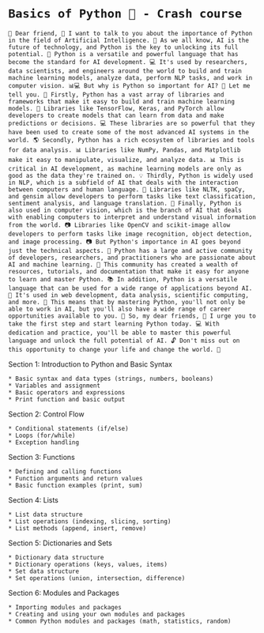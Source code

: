 # `Basics of Python 🐍 - Crash course`

`📢 Dear friend, 🤖 I want to talk to you about the importance of Python in the field of Artificial Intelligence. 🤖 As we all know, AI is the future of technology, and Python is the key to unlocking its full potential. 🔑 Python is a versatile and powerful language that has become the standard for AI development. 💻 It's used by researchers, data scientists, and engineers around the world to build and train machine learning models, analyze data, perform NLP tasks, and work in computer vision. 📊💻 But why is Python so important for AI? 🤔 Let me tell you. 💬 Firstly, Python has a vast array of libraries and frameworks that make it easy to build and train machine learning models. 🤖 Libraries like TensorFlow, Keras, and PyTorch allow developers to create models that can learn from data and make predictions or decisions. 💻 These libraries are so powerful that they have been used to create some of the most advanced AI systems in the world. 🌎 Secondly, Python has a rich ecosystem of libraries and tools for data analysis. 📊 Libraries like NumPy, Pandas, and Matplotlib make it easy to manipulate, visualize, and analyze data. 📊 This is critical in AI development, as machine learning models are only as good as the data they're trained on. 💡 Thirdly, Python is widely used in NLP, which is a subfield of AI that deals with the interaction between computers and human language. 💬 Libraries like NLTK, spaCy, and gensim allow developers to perform tasks like text classification, sentiment analysis, and language translation. 📝 Finally, Python is also used in computer vision, which is the branch of AI that deals with enabling computers to interpret and understand visual information from the world. 📷 Libraries like OpenCV and scikit-image allow developers to perform tasks like image recognition, object detection, and image processing. 📷 But Python's importance in AI goes beyond just the technical aspects. 🤝 Python has a large and active community of developers, researchers, and practitioners who are passionate about AI and machine learning. 🤖 This community has created a wealth of resources, tutorials, and documentation that make it easy for anyone to learn and master Python. 📚 In addition, Python is a versatile language that can be used for a wide range of applications beyond AI. 🎉 It's used in web development, data analysis, scientific computing, and more. 🤖 This means that by mastering Python, you'll not only be able to work in AI, but you'll also have a wide range of career opportunities available to you. 💼 So, my dear friends, 🤗 I urge you to take the first step and start learning Python today. 💻 With dedication and practice, you'll be able to master this powerful language and unlock the full potential of AI. 🔓 Don't miss out on this opportunity to change your life and change the world. 🌟`

Section 1: Introduction to Python and Basic Syntax

    * Basic syntax and data types (strings, numbers, booleans)
    * Variables and assignment
    * Basic operators and expressions
    * Print function and basic output

Section 2: Control Flow

    * Conditional statements (if/else)
    * Loops (for/while)
    * Exception handling

Section 3: Functions

    * Defining and calling functions
    * Function arguments and return values
    * Basic function examples (print, sum)

Section 4: Lists

    * List data structure
    * List operations (indexing, slicing, sorting)
    * List methods (append, insert, remove)

Section 5: Dictionaries and Sets

    * Dictionary data structure
    * Dictionary operations (keys, values, items)
    * Set data structure
    * Set operations (union, intersection, difference)

Section 6: Modules and Packages

    * Importing modules and packages
    * Creating and using your own modules and packages
    * Common Python modules and packages (math, statistics, random)
